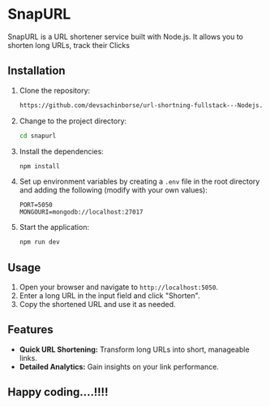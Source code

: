 # SnapURL

SnapURL is a URL shortener service built with Node.js. It allows you to shorten long URLs, track their Clicks

## Installation

1. Clone the repository:

    ```sh
    https://github.com/devsachinborse/url-shortning-fullstack---Nodejs.git
    ```

2. Change to the project directory:

    ```sh
    cd snapurl
    ```

3. Install the dependencies:

    ```sh
    npm install
    ```

4. Set up environment variables by creating a `.env` file in the root directory and adding the following (modify with your own values):

    ```env
    PORT=5050
    MONGOURI=mongodb://localhost:27017
    ```

5. Start the application:

    ```sh
    npm run dev
    ```

## Usage

1. Open your browser and navigate to `http://localhost:5050`.
2. Enter a long URL in the input field and click "Shorten".
3. Copy the shortened URL and use it as needed.

## Features

- **Quick URL Shortening:** Transform long URLs into short, manageable links.
- **Detailed Analytics:** Gain insights on your link performance.

## Happy coding....!!!!


